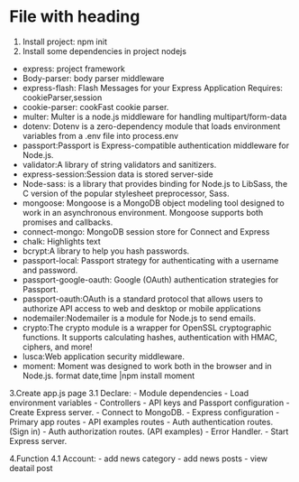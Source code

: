 # File with heading

1. Install project: npm init
2. Install some dependencies in project nodejs

- express: project framework
- Body-parser: body parser middleware
- express-flash: Flash Messages for your Express Application
    Requires: cookieParser,session
- cookie-parser: cookFast cookie parser.
- multer: Multer is a node.js middleware for handling multipart/form-data
- dotenv: Dotenv is a zero-dependency module that loads environment variables from a .env file into process.env
- passport:Passport is Express-compatible authentication middleware for Node.js.
- validator:A library of string validators and sanitizers.
- express-session:Session data is stored server-side
- Node-sass: is a library that provides binding for Node.js to LibSass, the C version of the popular stylesheet preprocessor, Sass.
- mongoose: Mongoose is a MongoDB object modeling tool designed to work in an asynchronous environment. Mongoose supports both promises and callbacks.
- connect-mongo: MongoDB session store for Connect and Express
- chalk: Highlights text
- bcrypt:A library to help you hash passwords.
- passport-local:  Passport strategy for authenticating with a username and password.
- passport-google-oauth: Google (OAuth) authentication strategies for Passport.
- passport-oauth:OAuth is a standard protocol that allows users to authorize API access to web and desktop or mobile applications
- nodemailer:Nodemailer is a module for Node.js to send emails.
- crypto:The crypto module is a wrapper for OpenSSL cryptographic functions. It supports calculating hashes, authentication with HMAC, ciphers, and more!
- lusca:Web application security middleware.
- moment: Moment was designed to work both in the browser and in Node.js. format date,time |npm install moment

3.Create app.js page
  3.1 Declare:
    - Module dependencies
    - Load environment variables
    - Controllers
    - API keys and Passport configuration
    - Create Express server.
    - Connect to MongoDB.
    - Express configuration
    - Primary app routes
    - API examples routes
    - Auth authentication routes. (Sign in)
    - Auth authorization routes. (API examples)
    - Error Handler.
    - Start Express server.

4.Function
  4.1 Account:
    - add news category
    - add news posts
    - view deatail post

